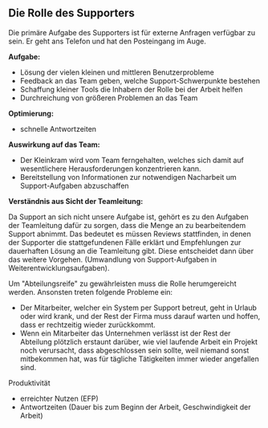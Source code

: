 ## Die Rolle des Supporters

Die primäre Aufgabe des Supporters ist für externe Anfragen verfügbar zu sein. Er geht ans Telefon und hat den Posteingang im Auge.

**Aufgabe:**

- Lösung der vielen kleinen und mittleren Benutzerprobleme
- Feedback an das Team geben, welche Support-Schwerpunkte bestehen
- Schaffung kleiner Tools die Inhabern der Rolle bei der Arbeit helfen 
- Durchreichung von größeren Problemen an das Team

**Optimierung:**

- schnelle Antwortzeiten

**Auswirkung auf das Team:**

- Der Kleinkram wird vom Team ferngehalten, welches sich damit auf wesentlichere Herausforderungen konzentrieren kann.
- Bereitstellung von Informationen zur notwendigen Nacharbeit um Support-Aufgaben abzuschaffen

**Verständnis aus Sicht der Teamleitung:**

Da Support an sich nicht unsere Aufgabe ist, gehört es zu den Aufgaben der Teamleitung dafür zu sorgen, dass die Menge an zu bearbeitendem Support abnimmt. Das bedeutet es müssen Reviews stattfinden, in denen der Supporter die stattgefundenen Fälle erklärt und Empfehlungen zur dauerhaften Lösung an die Teamleitung gibt. Diese entscheidet dann über das weitere Vorgehen. (Umwandlung von Support-Aufgaben in Weiterentwicklungsaufgaben).

Um "Abteilungsreife" zu gewährleisten muss die Rolle herumgereicht werden. Ansonsten treten folgende Probleme ein:

- Der Mitarbeiter, welcher ein System per Support betreut, geht in Urlaub oder wird krank, und der Rest der Firma muss darauf warten und hoffen, dass er rechtzeitig wieder zurückkommt.
- Wenn ein Mitarbeiter das Unternehmen verlässt ist der Rest der Abteilung plötzlich erstaunt darüber, wie viel laufende Arbeit ein Projekt noch verursacht, dass abgeschlossen sein sollte, weil niemand sonst mitbekommen hat, was für tägliche Tätigkeiten immer wieder angefallen sind.

Produktivität

- erreichter Nutzen (EFP)
- Antwortzeiten (Dauer bis zum Beginn der Arbeit, Geschwindigkeit der Arbeit)

